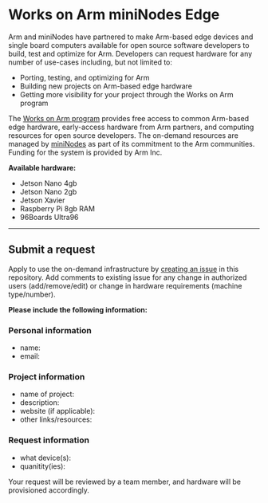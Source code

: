 # Works on Arm miniNodes Edge

Arm and miniNodes have partnered to make Arm-based edge devices and single board computers available for open source software developers to build, test and optimize for Arm. Developers can request hardware for any number of use-cases including, but not limited to:

- Porting, testing, and optimizing for Arm 
- Building new projects on Arm-based edge hardware
- Getting more visibility for your project through the Works on Arm program

The [Works on Arm program]( https://www.worksonarm.com/) provides free access to common Arm-based edge hardware, early-access hardware from Arm partners, and computing resources for open source developers. The on-demand resources are managed by [miniNodes]( https://www.mininodes.com/) as part of its commitment to the Arm communities. Funding for the system is provided by Arm Inc.

**Available hardware:**
- Jetson Nano 4gb
- Jetson Nano 2gb
- Jetson Xavier
- Raspberry Pi 8gb RAM
- 96Boards Ultra96

---

## Submit a request

Apply to use the on-demand infrastructure by [creating an issue]( https://github.com/WorksOnArm/mininodes-arm-edge/issues/new/choose) in this repository.
Add comments to existing issue for any change in authorized users (add/remove/edit) or change in hardware requirements (machine type/number). 

**Please include the following information:**

### Personal information
- name: 
- email:

### Project information
- name of project:
- description:
- website (if applicable):
- other links/resources:

### Request information
- what device(s):
- quanitity(ies):

Your request will be reviewed by a team member, and hardware will be provisioned accordingly.
